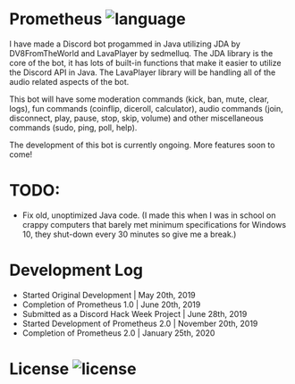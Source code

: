 # Prometheus ![language](https://img.shields.io/badge/language-Java-orange.svg)
I have made a Discord bot progammed in Java utilizing JDA by DV8FromTheWorld and LavaPlayer by sedmelluq. The JDA library is the core of the bot, it has lots of built-in functions that make it easier to utilize the Discord API in Java. The LavaPlayer library will be handling all of the audio related aspects of the bot. 

This bot will have some moderation commands (kick, ban, mute, clear, logs), fun commands (coinflip, diceroll, calculator), audio commands (join, disconnect, play, pause, stop, skip, volume) and other miscellaneous commands (sudo, ping, poll, help).

The development of this bot is currently ongoing. More features soon to come!

# TODO:
- Fix old, unoptimized Java code. (I made this when I was in school on crappy computers that barely met minimum specifications for Windows 10, they shut-down every 30 minutes so give me a break.)

# Development Log

- Started Original Development | May 20th, 2019
- Completion of Prometheus 1.0 | June 20th, 2019
- Submitted as a Discord Hack Week Project | June 28th, 2019
- Started Development of Prometheus 2.0 | November 20th, 2019
- Completion of Prometheus 2.0 | January 25th, 2020

# License ![license](https://img.shields.io/badge/license-GPL--3.0-green.svg)
